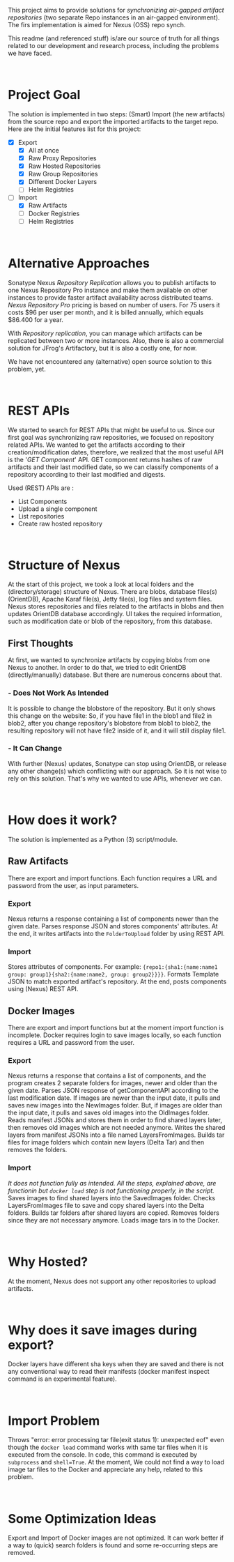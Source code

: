 
This project aims to provide solutions for *synchronizing air-gapped artifact repositories* (two separate Repo instances in an air-gapped environment). The firs implementation is aimed for Nexus (OSS) repo synch.

This readme (and referenced stuff) is/are our source of truth for all things related to our development and research process, including the problems we have faced.


<br>

# Project Goal

The solution is implemented in two steps: (Smart) Import (the new artifacts) from the source repo and export the imported artifacts to the target repo. Here are the initial features list for this project:

- [x] Export
  - [x] All at once
  - [x] Raw Proxy Repositories
  - [x] Raw Hosted Repositories
  - [x] Raw Group Repositories
  - [x] Different Docker Layers
  - [ ] Helm Registries  
- [ ] Import
  - [x] Raw Artifacts
  - [ ] Docker Registries
  - [ ] Helm Registries

<br>


# Alternative Approaches

Sonatype Nexus _Repository Replication_ allows you to publish artifacts to one Nexus Repository Pro instance and make them available on other instances to provide faster artifact availability across distributed teams. _Nexus Repository Pro_ pricing is based on number of users. For 75 users it costs $96 per user per month, and it is billed annually, which equals $86.400 for a year.

With _Repository replication_, you can manage which artifacts can be replicated between two or more instances. Also, there is also a commercial solution for JFrog's Artifactory, but it is also a costly one, for now.

We have not encountered any (alternative) open source solution to this problem, yet.

<br>

# REST APIs

We started to search for REST APIs that might be useful to us. Since our first goal was synchronizing raw repositories, we focused on repository related APIs. We wanted to get the artifacts according to their creation/modification dates, therefore, we realized that the most useful API is the '_GET Component_' API. GET component returns hashes of raw artifacts and their last modified date, so we can classify components of a repository according to their last modified and digests.

Used (REST) APIs are :&#x20;

- List Components
- Upload a single component
- List repositories
- Create raw hosted repository

<br>

# Structure of Nexus

At the start of this project, we took a look at local folders and the (directory/storage) structure of Nexus. There are blobs, database files(s) (OrientDB), Apache Karaf file(s), Jetty file(s), log files and system files. Nexus stores repositories and files related to the artifacts in blobs and then updates OrientDB database accordingly. UI takes the required information, such as modification date or blob of the repository, from this database.


## First Thoughts

At first, we wanted to synchronize artifacts by copying blobs from one Nexus to another. In order to do that, we tried to edit OrientDB (directly/manually) database. But there are numerous concerns about that.

### - Does Not Work As Intended

It is possible to change the blobstore of the repository. But it only shows this change on the website: So, if you have file1 in the blob1 and file2 in blob2, after you change repository's blobstore from blob1 to blob2, the resulting repository will not have file2 inside of it, and it will still display file1.

### - It Can Change

With further (Nexus) updates, Sonatype can stop using OrientDB, or release any other change(s) which conflicting with our approach. So it is not wise to rely on this solution. That's why we wanted to use APIs, whenever we can.


<br>

# How does it work?

The solution is implemented as a Python (3) script/module.
## Raw Artifacts

There are export and import functions. Each function requires a URL and password from the user, as input parameters.

### Export

Nexus returns a response containing a list of components newer than the given date. Parses response JSON and stores components' attributes. At the end, it writes artifacts into the `FolderToUpload` folder by using REST API. 

### Import

Stores attributes of components. For example: `{repo1:{sha1:{name:name1 group: group1}{sha2:{name:name2, group: group2}}}}`. Formats Template JSON to match exported artifact's repository. At the end, posts components using (Nexus) REST API.

## Docker Images

There are export and import functions but at the moment import function is incomplete. Docker requires login to save images locally, so each function requires a URL and password from the user. 

### Export

Nexus returns a response that contains a list of components, and the program creates 2 separate folders for images, newer and older than the given date. Parses JSON response of getComponentAPI according to the last modification date. If images are newer than the input date, it pulls and saves new images into the NewImages folder. But, if images are older than the input date, it pulls and saves old images into the OldImages folder. Reads manifest JSONs and stores them in order to find shared layers later, then removes old images which are not needed anymore. Writes the shared layers from manifest JSONs into a file named LayersFromImages. Builds tar files for image folders which contain new layers (Delta Tar) and then removes the folders.

### Import

*It does not function fully as intended. All the steps, explained above, are functionin but `docker load` step is not functioning properly, in the script.* <br>
Saves images to find shared layers into the SavedImages folder. Checks LayersFromImages file to save and copy shared layers into the Delta folders. Builds tar folders after shared layers are copied. Removes folders since they are not necessary anymore. Loads image tars in to the Docker.

<br>

# Why Hosted?

At the moment, Nexus does not support any other repositories to upload artifacts.

<br>

# Why does it save images during export?

Docker layers have different sha keys when they are saved and there is not any conventional way to read their manifests (docker manifest inspect command is an experimental feature). 


<br>

# Import Problem

Throws "error: error processing tar file(exit status 1): unexpected eof" even though the `docker load` command works with same tar files when it is executed from the console. In code, this command is executed by `subprocess` and `shell=True`. At the moment, We could not find a way to load image tar files to the Docker and appreciate any help, related to this problem.

<br>

# Some Optimization Ideas

Export and Import of Docker images are not optimized. It can work better if a way to (quick) search folders is found and some re-occurring steps are removed.
